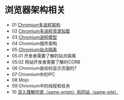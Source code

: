 # 浏览器架构相关


- 01 [Chromium多进程架构](https://github.com/DuLinRain/chrome-note/blob/master/Chromium%E5%A4%9A%E8%BF%9B%E7%A8%8B%E6%9E%B6%E6%9E%84.MD)
- 02 [Chromium多进程资源加载](https://github.com/DuLinRain/chrome-note/blob/master/Chromium%E5%A4%9A%E8%BF%9B%E7%A8%8B%E8%B5%84%E6%BA%90%E5%8A%A0%E8%BD%BD.MD)
- 03 [Chromium进程模型](https://github.com/DuLinRain/chrome-note/blob/master/Chromium%E8%BF%9B%E7%A8%8B%E6%A8%A1%E5%9E%8B.MD)
- 04 Chromium插件架构
- 05 [Chromium站点隔离](https://github.com/DuLinRain/chrome-note/blob/master/Chromium%E7%AB%99%E7%82%B9%E9%9A%94%E7%A6%BB.MD)
- 05.01 开发者需要了解的站点隔离
- 05.02 网站开发者需要了解的CORB
- 06 Chromium是如何显示页面的?
- 07 Chromium中的IPC
- 08 Mojo
- 09 Chromium中的线程和任务
- 10 [深入理解同源（same-origin）和同站（same-site）](https://github.com/DuLinRain/chrome-note/blob/master/%E6%B7%B1%E5%85%A5%E7%90%86%E8%A7%A3%E5%90%8C%E6%BA%90%EF%BC%88same-origin%EF%BC%89%E5%92%8C%20%E5%90%8C%E7%AB%99%EF%BC%88same-site%EF%BC%89.MD)

